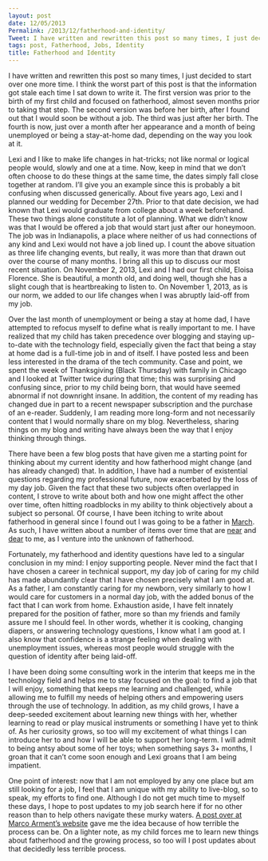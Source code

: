 ```yaml
---
layout: post
date: 12/05/2013
Permalink: /2013/12/fatherhood-and-identity/
Tweet: I have written and rewritten this post so many times, I just decided to start over.
tags: post, Fatherhood, Jobs, Identity
title: Fatherhood and Identity
---
```


<p>I have written and rewritten this post so many times, I just decided to start over one more time. I think the worst part of this post is that the information got stale each time I sat down to write it. The first version was prior to the birth of my first child and focused on fatherhood, almost seven months prior to taking that step. The second version was before her birth, after I found out that I would soon be without a job. The third was just after her birth. The fourth is now, just over a month after her appearance and a month of being unemployed or being a stay-at-home dad, depending on the way you look at it.</p>

<p>Lexi and I like to make life changes in hat-tricks; not like normal or logical people would, slowly and one at a time. Now, keep in mind that we don&#8217;t often choose to do these things at the same time, the dates simply fall close together at random. I&#8217;ll give you an example since this is probably a bit confusing when discussed generically. About five years ago, Lexi and I planned our wedding for December 27th. Prior to that date decision, we had known that Lexi would graduate from college about a week beforehand. These two things alone constitute a lot of planning. What we didn&#8217;t know was that I would be offered a job that would start just after our honeymoon. The job was in Indianapolis, a place where neither of us had connections of any kind and Lexi would not have a job lined up. I count the above situation as three life changing events, but really, it was more than that drawn out over the course of many months. I bring all this up to discuss our most recent situation. On November 2, 2013, Lexi and I had our first child, Eloisa Florence. She is beautiful, a month old, and doing well, though she has a slight cough that is heartbreaking to listen to. On November 1, 2013, as is our norm, we added to our life changes when I was abruptly laid-off from my job.</p>

<p>Over the last month of unemployment or being a stay at home dad, I have attempted to refocus myself to define what is really important to me. I have realized that my child has taken precedence over blogging and staying up-to-date with the technology field, especially given the fact that being a stay at home dad is a full-time job in and of itself. I have posted less and been less interested in the drama of the tech community. Case and point, we spent the week of Thanksgiving (Black Thursday) with family in Chicago and I looked at Twitter twice during that time; this was surprising and confusing since, prior to my child being born, that would have seemed abnormal if not downright insane. In addition, the content of my reading has changed due in part to a recent  newspaper subscription and the purchase of an e-reader. Suddenly, I am reading more long-form and not necessarily content that I would normally share on my blog. Nevertheless, sharing things on my blog and writing have always been the way that I enjoy thinking through things.</p>

<p>There have been a few blog posts that have given me a starting point for thinking about my current identity and how fatherhood might change (and has already changed) that. In addition, I have had a number of existential questions regarding my professional future, now exacerbated by the loss of my day job. Given the fact that these two subjects often overlapped in content, I strove to write about both and how one might affect the other over time, often hitting roadblocks in my ability to think objectively about a subject so personal. Of course, I have been itching to write about fatherhood in general since I found out I was going to be a father in <a href="/2013/04/with-death-comes-new-life" title="With Death, Comes New Life - Engineered Eloquence">March</a>. As such, I have written about a number of items over time that are <a href="/2013/08/books/" title="Books - Engineered Eloquence">near</a> and <a href="/2013/08/newspapers-a-follow-up/" title="Newspapers - Engineered Eloquence">dear</a> to me, as I venture into the unknown of fatherhood.</p>

<p>Fortunately, my fatherhood and identity questions have led to a singular conclusion in my mind: I enjoy supporting people. Never mind the fact that I have chosen a career in technical support, my day job of caring for my child has made abundantly clear that I have chosen precisely what I am good at. As a father, I am constantly caring for my newborn, very similarly to how I would care for customers in a normal day job, with the added bonus of the fact that I can work from home. Exhaustion aside, I have felt innately prepared for the position of father, more so than my friends and family assure me I should feel. In other words, whether it is cooking, changing diapers, or answering technology questions, I know what I am good at. I also know that confidence is a strange feeling when dealing with unemployment issues, whereas most people would struggle with the question of identity after being laid-off.</p>

<p>I have been doing some consulting work in the interim that keeps me in the technology field and helps me to stay focused on the goal: to find a job that I will enjoy, something that keeps me learning and challenged, while allowing me to fulfill my needs of helping others and empowering users through the use of technology. In addition, as my child grows, I have a deep-seeded excitement about learning new things with her, whether learning to read or play musical instruments or something I have yet to think of. As her curiosity grows, so too will my excitement of what things I can introduce her to and how I will be able to support her long-term. I will admit to being antsy about some of her toys; when something says 3+ months, I groan that it can&#8217;t come soon enough and Lexi groans that I am being impatient.</p>

<p>One point of interest: now that I am not employed by any one place but am still looking for a job, I feel that I am unique with my ability to live-blog, so to speak, my efforts to find one. Although I do not get much time to myself these days, I hope to post updates to my job search here if for no other reason than to help others navigate these murky waters. <a href="http://www.marco.org/2013/10/28/quit40" title="Quit #40 - Marco.org">A post over at Marco Arment&#8217;s website</a> gave me the idea because of how terrible the process can be. On a lighter note, as my child forces me to learn new things about fatherhood and the growing process, so too will I post updates about that decidedly less terrible process.</p>